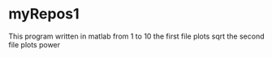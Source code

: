 # myRepos1
This program written in matlab
from 1 to 10
the first file plots sqrt
the second file plots power 
